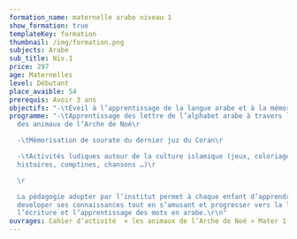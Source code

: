 ```yaml
---
formation_name: maternelle arabe niveau 1
show_formation: true
templateKey: formation
thumbnail: /img/formation.png
subjects: Arabe
sub_title: Niv.1
price: 297
age: Maternelles
level: Débutant
place_avaible: 54
prerequis: Avoir 3 ans
objectifs: "-\tÉveil à l’apprentissage de la langue arabe et à la mémorisation du Coran "
programme: "-\tApprentissage des lettre de l’alphabet arabe à travers l’univers
  des animaux de l’Arche de Noé\r

  -\tMémorisation de sourate du dernier juz du Coran\r

  -\tActivités ludiques autour de la culture islamique (jeux, coloriages,
  histoires, comptines, chansons …)\r

  \r

  La pédagogie adopter par l’institut permet à chaque enfant d’apprendre et de
  developer ses connaissances tout en s’amusant et progresser vers la lecture,
  l’écriture et l’apprentissage des mots en arabe.\r\n"
ouvrages: Cahier d’activité  « les animaux de l’Arche de Noé » Mater 1
---
```

